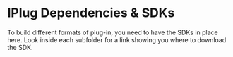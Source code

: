 # IPlug Dependencies & SDKs

To build different formats of plug-in, you need to have the SDKs in place here. Look inside each subfolder for a link showing you where to download the SDK.

